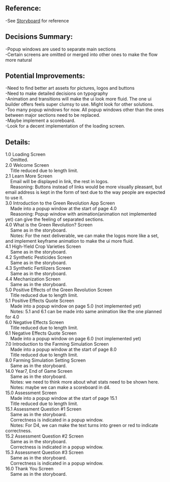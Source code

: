 ## Reference:
-See [Storyboard](../../EWBFiles/Storyboard.pdf) for reference

## Decisions Summary:
-Popup windows are used to separate main sections  
-Certain screens are omitted or merged into other ones to make the flow more natural

## Potential Improvements:
-Need to find better art assets for pictures, logos and buttons  
-Need to make detailed decisions on typography  
-Animation and transitions will make the ui look more fluid. The one ui builder offers feels super clumsy to use. Might look for other solutions.  
-Too many popup windows for now. All popup windows other than the ones between major sections need to be replaced.  
-Maybe implement a scoreboard.  
-Look for a decent implementation of the loading screen.

## Details:
1.0 Loading Screen  
&nbsp;&nbsp;&nbsp;&nbsp;Omitted.  
2.0  Welcome Screen  
&nbsp;&nbsp;&nbsp;&nbsp;Title reduced due to length limit.  
2.1 Learn More Screen   
&nbsp;&nbsp;&nbsp;&nbsp;Email will be displayed in link, the rest in logos.  
&nbsp;&nbsp;&nbsp;&nbsp;Reasoning: Buttons instead of links would be more visually pleasant, but email address is kept in the form of text due to the way people are expected to use it.  
3.0 Introduction to the Green Revolution App Screen   
&nbsp;&nbsp;&nbsp;&nbsp;Made into a popup window at the start of page 4.0  
&nbsp;&nbsp;&nbsp;&nbsp;Reasoning: Popup window with animation(animation not implemented yet) can give the feeling of separated sections.  
4.0 What is the Green Revolution? Screen  
&nbsp;&nbsp;&nbsp;&nbsp;Same as in the storyboard.  
&nbsp;&nbsp;&nbsp;&nbsp;Notes: For the next deliverable, we can make the logos more like a set, and implement keyframe animation to make the ui more fluid.  
4.1 High-Yield Crop Varieties Screen  
&nbsp;&nbsp;&nbsp;&nbsp;Same as in the storyboard.  
4.2 Synthetic Pesticides Screen  
&nbsp;&nbsp;&nbsp;&nbsp;Same as in the storyboard.  
4.3 Synthetic Fertilizers Screen  
&nbsp;&nbsp;&nbsp;&nbsp;Same as in the storyboard.  
4.4 Mechanization Screen  
&nbsp;&nbsp;&nbsp;&nbsp;Same as in the storyboard.  
5.0 Positive Effects of the Green Revolution Screen  
&nbsp;&nbsp;&nbsp;&nbsp;Title reduced due to length limit.  
5.1 Positive Effects Quote Screen  
&nbsp;&nbsp;&nbsp;&nbsp;Made into a popup window on page 5.0 (not implemented yet)  
&nbsp;&nbsp;&nbsp;&nbsp;Notes: 5.1 and 6.1 can be made into same animation like the one planned for 4.0  
6.0 Negative Effects Screen  
&nbsp;&nbsp;&nbsp;&nbsp;Title reduced due to length limit.  
6.1 Negative Effects Quote Screen  
&nbsp;&nbsp;&nbsp;&nbsp;Made into a popup window on page 6.0 (not implemented yet)  
7.0 Introduction to the Farming Simulation Screen  
&nbsp;&nbsp;&nbsp;&nbsp;Made into a popup window at the start of page 8.0  
&nbsp;&nbsp;&nbsp;&nbsp;Title reduced due to length limit.  
8.0 Farming Simulation Setting Screen  
&nbsp;&nbsp;&nbsp;&nbsp;Same as in the storyboard.  
14.0 Year7, End of Game Screen  
&nbsp;&nbsp;&nbsp;&nbsp;Same as in the storyboard.  
&nbsp;&nbsp;&nbsp;&nbsp;Notes: we need to think more about what stats need to be shown here.  
&nbsp;&nbsp;&nbsp;&nbsp;Notes: maybe we can make a scoreboard in d4.  
15.0 Assessment Screen  
&nbsp;&nbsp;&nbsp;&nbsp;Made into a popup window at the start of page 15.1  
&nbsp;&nbsp;&nbsp;&nbsp;Title reduced due to length limit.  
15.1 Assessment Question #1 Screen  
&nbsp;&nbsp;&nbsp;&nbsp;Same as in the storyboard.  
&nbsp;&nbsp;&nbsp;&nbsp;Correctness is indicated in a popup window.  
&nbsp;&nbsp;&nbsp;&nbsp;Notes: For D4, we can make the text turns into green or red to indicate correctness.  
15.2 Assessment Question #2 Screen  
&nbsp;&nbsp;&nbsp;&nbsp;Same as in the storyboard.  
&nbsp;&nbsp;&nbsp;&nbsp;Correctness is indicated in a popup window.  
15.3 Assessment Question #3 Screen  
&nbsp;&nbsp;&nbsp;&nbsp;Same as in the storyboard.  
&nbsp;&nbsp;&nbsp;&nbsp;Correctness is indicated in a popup window.  
16.0 Thank You Screen  
&nbsp;&nbsp;&nbsp;&nbsp;Same as in the storyboard.  
